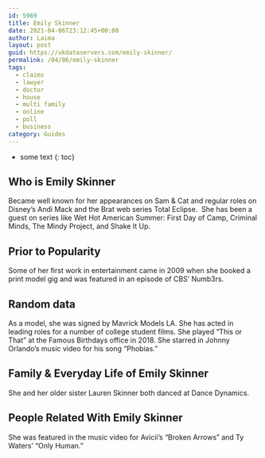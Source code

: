```yaml
---
id: 5969
title: Emily Skinner
date: 2021-04-06T23:12:45+00:00
author: Laima
layout: post
guid: https://ukdataservers.com/emily-skinner/
permalink: /04/06/emily-skinner
tags:
  - claims
  - lawyer
  - doctor
  - house
  - multi family
  - online
  - poll
  - business
category: Guides
---
```


* some text
{: toc}


## Who is Emily Skinner
                  
                  
                  
Became well known for her appearances on Sam & Cat and regular roles on Disney&#8217;s Andi Mack and the Brat web series Total Eclipse.  She has been a guest on series like Wet Hot American Summer: First Day of Camp, Criminal Minds, The Mindy Project, and Shake It Up. 
                  
              
            
              
            
                
                
                
## Prior to Popularity
                  
                  
                  
Some of her first work in entertainment came in 2009 when she booked a print model gig and was featured in an episode of CBS&#8217; Numb3rs. 
                  
              
            
              
            
                
                
                
## Random data
                  
                  
                  
As a model, she was signed by Mavrick Models LA. She has acted in leading roles for a number of college student films. She played &#8220;This or That&#8221; at the Famous Birthdays office in 2018. She starred in Johnny Orlando&#8217;s music video for his song &#8220;Phobias.&#8221;
                  
              
            
              
            
                
                
                
## Family & Everyday Life of Emily Skinner
                  
                  
                  
She and her older sister Lauren Skinner both danced at Dance Dynamics. 
                  
              
            
              
            
                
                
                
## People Related With Emily Skinner
                  
                  
                  
She was featured in the music video for Avicii&#8217;s &#8220;Broken Arrows&#8221; and Ty Waters&#8217; &#8220;Only Human.&#8221; 
                  
              
            
              
            
                
              
            
              
              
            
            
              
            
          
          
          